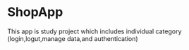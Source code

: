 # ShopApp
This app is study project which includes individual  category (login,logut,manage data,and authentication)
